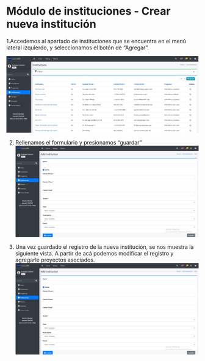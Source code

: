 # Módulo de instituciones - Crear nueva institución

1.Accedemos al apartado de instituciones que se encuentra en el menú lateral izquierdo, y seleccionamos el botón de “Agregar”.

![Modulo instituciones](/docs/resources/institucion_1.jpg)

2. Rellenamos el formulario y presionamos “guardar”
![Modulo instituciones](/docs/resources/institucion_2.jpg)

3. Una vez guardado el registro de la nueva institución, se nos muestra la siguiente vista. A partir de acá podemos modificar el registro y agregarle proyectos asociados.
![Modulo instituciones](/docs/resources/institucion_2.jpg)
